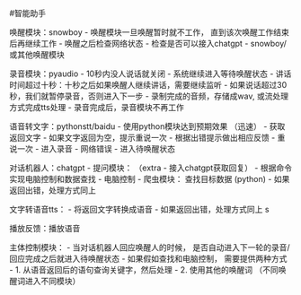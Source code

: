#智能助手

唤醒模块：snowboy
    - 唤醒模块一旦唤醒暂时就不工作， 直到该次唤醒工作结束后再继续工作
    - 唤醒之后检查网络状态
        - 检查是否可以接入chatgpt
    - snowboy/或其他唤醒模块


录音模块：pyaudio
    - 10秒内没人说话就关闭
        - 系统继续进入等待唤醒状态
    - 讲话时间超过十秒：十秒之后如果唤醒人继续讲话，需要继续监听
        - 如果说话超过30秒，我们就暂停录音，否则进入下一步
    - 录制完成的音频，存储成wav, 或流处理方式完成tts处理
        - 录音完成后，录音模块不再工作


语音转文字：pythonstt/baidu
    - 使用python模块达到预期效果 （迅速）
    - 获取返回文字
        - 如果文字返回为空，提示重说一次
        - 根据出错提示做出相应反馈
            - 重说一次 - 进入录音
            - 网络错误 - 进入待唤醒状态

对话机器人：chatgpt
    - 提问模块： （extra - 接入chatgpt获取回复）
    - 根据命令实现电脑控制和数据查找
        - 电脑控制
        - 爬虫模块： 查找目标数据 (python)
    - 如果返回出错，处理方式同上
        

文字转语音tts：
    - 将返回文字转换成语音
    - 如果返回出错，处理方式同上
s

播放反馈：播放语音

主体控制模块：
    - 当对话机器人回应唤醒人的时候， 是否自动进入下一轮的录音/回应完成之后就进入待唤醒状态
    - 如果假如查找和电脑控制， 需要提供两种方式
        - 1. 从语音返回后的语句查询关键字，然后处理
        - 2. 使用其他的唤醒词 （不同唤醒词进入不同模块）





